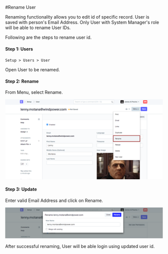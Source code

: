 <!-- add-breadcrumbs -->
#Rename User

Renaming functionality allows you to edit id of specific record. User is saved with person's Email Address. Only User with System Manager's role will be able to rename User IDs.

Following are the steps to rename user id.

#### Step 1: Users

`Setup > Users > User`

Open User to be renamed.

#### Step 2: Rename

From Menu, select Rename.

<img alt="Rename" class="screenshot" src="../assets/rename-user-1.png">

#### Step 3: Update

Enter valid Email Address and click on Rename.

<img alt="Update" class="screenshot" src="../assets/rename-user-2.png"> 

After successful renaming, User will be able login using updated user id.

<!-- markdown -->